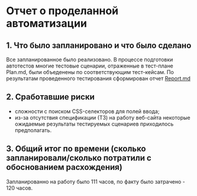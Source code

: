 # Отчет о проделанной автоматизации

## 1. Что было запланировано и что было сделано 
Все запланированное было реализовано. В процессе подготовки автотестов многие тестовые сценарии, отраженные в тест-плане Plan.md, были объеденены по соответствующим тест-кейсам. По результатам проведенного тестирования сформирован отчет [Report.md](https://github.com/Nastysshaaa/QA-diploma/blob/c78d10b1ac5b6938fb915505334e99b01f9baa64/REPORT.md)

## 2. Сработавшие риски
- сложности с поиском CSS-селекторов для полей ввода;
- из-за отсутствия спецификации (ТЗ) на работу веб-сайта некоторые ожидаемые результаты тестируемых сценариев приходилось предполагать.

## 3. Общий итог по времени (сколько запланировали/сколько потратили с обоснованием расхождения)
Запланированно на работу было 111 часов, по факту было затрачено - 120 часов.
